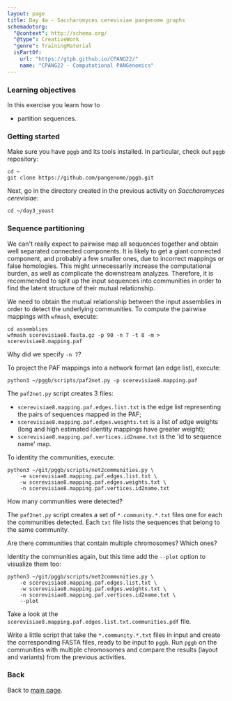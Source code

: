 ```yaml
---
layout: page
title: Day 4a - Saccharomyces cerevisiae pangenome graphs
schemadotorg:
  "@context": http://schema.org/
  "@type": CreativeWork
  "genre": TrainingMaterial
  isPartOf:
    url: "https://gtpb.github.io/CPANG22/"
    name: "CPANG22 - Computational PANGenomics"
---
```


### Learning objectives

In this exercise you learn how to

- partition sequences.


### Getting started

Make sure you have `pggb` and its tools installed. In particular, check out `pggb` repository:

    cd ~
    git clone https://github.com/pangenome/pggb.git


Next, go in the directory created in the previous activity on *Saccharomyces cerevisiae*:

    cd ~/day3_yeast


### Sequence partitioning

We can't really expect to pairwise map all sequences together and obtain well separated connected components. It is likely to get a giant connected component, and probably a few smaller ones, due to incorrect mappings or false homologies. This might unnecessarily increase the computational burden, as well as complicate the downstream analyzes. Therefore, it is recommended to split up the input sequences into communities in order to find the latent structure of their mutual relationship.

We need to obtain the mutual relationship between the input assemblies in order to detect the underlying communities. To compute the pairwise mappings with `wfmash`, execute:

    cd assemblies
    wfmash scerevisiae8.fasta.gz -p 90 -n 7 -t 8 -m > scerevisiae8.mapping.paf

Why did we specify `-n 7`?

To project the PAF mappings into a network format (an edge list), execute:

    python3 ~/pggb/scripts/paf2net.py -p scerevisiae8.mapping.paf
    
The `paf2net.py` script creates 3 files:

- `scerevisiae8.mapping.paf.edges.list.txt` is the edge list representing the pairs of sequences mapped in the PAF;
- `scerevisiae8.mapping.paf.edges.weights.txt` is a list of edge weights (long and high estimated identity mappings have greater weight);
- `scerevisiae8.mapping.paf.vertices.id2name.txt` is the 'id to sequence name' map.

To identity the communities, execute:

    python3 ~/git/pggb/scripts/net2communities.py \
        -e scerevisiae8.mapping.paf.edges.list.txt \
        -w scerevisiae8.mapping.paf.edges.weights.txt \
        -n scerevisiae8.mapping.paf.vertices.id2name.txt

How many communities were detected?

The `paf2net.py` script creates a set of `*.community.*.txt` files one for each the communities detected. Each `txt` file lists the sequences that belong to the same community.

Are there communities that contain multiple chromosomes? Which ones?

Identity the communities again, but this time add the `--plot` option to visualize them too:

    python3 ~/git/pggb/scripts/net2communities.py \
        -e scerevisiae8.mapping.paf.edges.list.txt \
        -w scerevisiae8.mapping.paf.edges.weights.txt \
        -n scerevisiae8.mapping.paf.vertices.id2name.txt \
        --plot

Take a look at the `scerevisiae8.mapping.paf.edges.list.txt.communities.pdf` file.

Write a little script that take the `*.community.*.txt` files in input and create the corresponding FASTA files, ready to be input to `pggb`. Run `pggb` on the communities with multiple chromosomes and compare the results (layout and variants) from the previous activities.

### Back

Back to [main page](../index.md).
